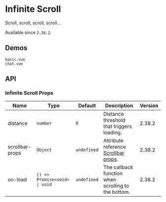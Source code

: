 # Infinite Scroll

Scroll, scroll, scroll, scroll...

Available since `2.38.2`.

## Demos

```demo
basic.vue
chat.vue
```

## API

### Infinite Scroll Props

| Name | Type | Default | Description | Version |
| --- | --- | --- | --- | --- |
| distance | `number` | `0` | Distance threshold that triggers loading. | 2.38.2 |
| scrollbar-props | `Object` | `undefined` | Attribute reference [Scrollbar props](scrollbar#Scrollbar-Props). | 2.38.2 |
| on-load | `() => Promise<void> \| void` | `undefined` | The callback function when scrolling to the bottom. | 2.38.2 |
